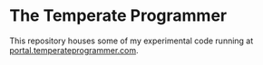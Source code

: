 # The Temperate Programmer
This repository houses some of my experimental code running at [portal.temperateprogrammer.com](http://portal.temperateprogrammer.com:8080).
